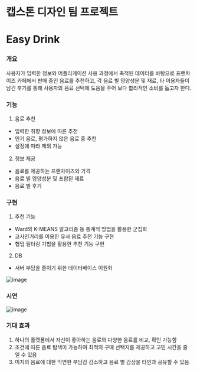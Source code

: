 # 캡스톤 디자인 팀 프로젝트

# Easy Drink

### 개요
사용자가 입력한 정보와 어플리케이션 사용 과정에서 축적된 데이터를 바탕으로 프랜차이즈 카페에서 판매 중인 음료를 추천하고, 각 음료 별 영양성분 및 재료, 타 이용자들이 남긴 후기를 통해 사용자의 음료 선택에 도움을 주어 보다 합리적인 소비를 돕고자 한다.


### 기능

1. 음료 추천
  - 입력한 취향 정보에 따른 추천
  - 인기 음료, 평가하지 않은 음료 중 추천
  - 설정에 따라 제외 가능

2. 정보 제공
  - 음료를 제공하는 프랜차이즈와 가격
  - 음료 별 영양성분 및 포함된 재료
  - 음료 별 후기

### 구현

1. 추천 기능
- Ward와 K-MEANS 알고리즘 등 통계적 방법을 활용한 군집화
- 코사인거리를 이용한 유사 음료 추천 기능 구현
- 협업 필터링 기법을 활용한 추천 기능 구현

2. DB
 - 서버 부담을 줄이기 위한 데이터베이스 이원화

![image](https://user-images.githubusercontent.com/95491950/147234473-1bbaf08a-3189-46d2-96cb-f30847c44b25.png)

### 시연
![image](https://user-images.githubusercontent.com/95491950/147234687-3bf56d41-8086-4b97-a9db-fe313300a1e2.png)

### 기대 효과

1. 하나의 플랫폼에서 자신이 좋아하는 음료와 다양한 음료를 비교, 확인 가능함
2. 조건에 따른 음료 탐색이 가능하여 최적의 구매 선택지를 제공하고 고민 시간을 줄일 수 있음
3. 미지의 음료에 대한 막연한 부담감 감소하고 음료 별 감상을 타인과 공유할 수 있음



